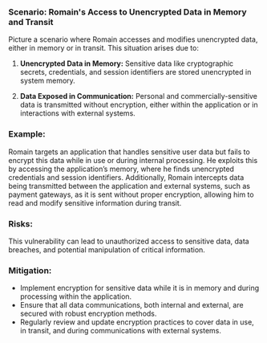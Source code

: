 ### Scenario: Romain's Access to Unencrypted Data in Memory and Transit 
Picture a scenario where Romain accesses and modifies unencrypted data, either in memory or in transit. This situation arises due to: 

1. **Unencrypted Data in Memory:** Sensitive data like cryptographic secrets, credentials, and session identifiers are stored unencrypted in system memory. 

2. **Data Exposed in Communication:** Personal and commercially-sensitive data is transmitted without encryption, either within the application or in interactions with external systems. 

### Example: 

Romain targets an application that handles sensitive user data but fails to encrypt this data while in use or during internal processing. He exploits this by accessing the application’s memory, where he finds unencrypted credentials and session identifiers. Additionally, Romain intercepts data being transmitted between the application and external systems, such as payment gateways, as it is sent without proper encryption, allowing him to read and modify sensitive information during transit. 

### Risks: 

This vulnerability can lead to unauthorized access to sensitive data, data breaches, and potential manipulation of critical information. 

### Mitigation: 

- Implement encryption for sensitive data while it is in memory and during processing within the application. 
- Ensure that all data communications, both internal and external, are secured with robust encryption methods. 
- Regularly review and update encryption practices to cover data in use, in transit, and during communications with external systems. 